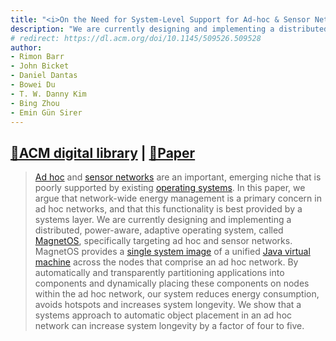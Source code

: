 ```yaml
---
title: "<i>On the Need for System-Level Support for Ad-hoc & Sensor Networks</i> published at ACM Operating Systems Review"
description: "We are currently designing and implementing a distributed, power-aware, adaptive operating system, called MagnetOS, specifically targeting ad hoc and sensor networks. MagnetOS provides a single system image of a unified Java virtual machine across the nodes that comprise an ad hoc network."
# redirect: https://dl.acm.org/doi/10.1145/509526.509528
author: 
- Rimon Barr
- John Bicket
- Daniel Dantas
- Bowei Du
- T. W. Danny Kim
- Bing Zhou
- Emin Gün Sirer
---
```


## [🔗ACM digital library](https://dl.acm.org/doi/10.1145/509526.509528) | [📄Paper](https://www.cs.cornell.edu/people/egs/magnetos/papers/magnetos-osr.pdf)

> [Ad hoc](https://en.wikipedia.org/wiki/Wireless_ad_hoc_network) and [sensor networks](https://en.wikipedia.org/wiki/Wireless_sensor_network) are an important, emerging niche that is poorly supported by existing [operating systems](https://en.wikipedia.org/wiki/Operating_system). In this paper, we argue that network-wide energy management is a primary concern in ad hoc networks, and that this functionality is best provided by a systems layer. We are currently designing and implementing a distributed, power-aware, adaptive operating system, called [MagnetOS](https://www.cs.cornell.edu/people/egs/magnetos/), specifically targeting ad hoc and sensor networks. MagnetOS provides a [single system image](https://en.wikipedia.org/wiki/Single_system_image) of a unified [Java virtual machine](https://en.wikipedia.org/wiki/Java_virtual_machine) across the nodes that comprise an ad hoc network. By automatically and transparently partitioning applications into components and dynamically placing these components on nodes within the ad hoc network, our system reduces energy consumption, avoids hotspots and increases system longevity. We show that a systems approach to automatic object placement in an ad hoc network can increase system longevity by a factor of four to five.


